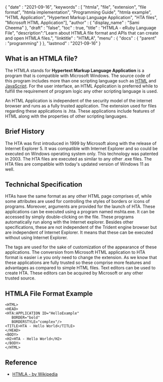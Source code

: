 {
  "date" : "2021-09-16", 
  "keywords" : [ "htmla", "file", "extension", "file format", "htmla implementation", "Programming Guide", "htmla example", "HTML Application", "Hypertext Markup Language Application", "HTA files", "Microsoft HTML Application"],
  "author" : {
    "display_name" : "Sami Cheema"
  },
  "draft" : "false",
  "toc" : true,
  "title" : "HTMLA - eRuby Language File",
  "description":"Learn about HTMLA file format and APIs that can create and open HTMLA files.",
  "linktitle" : "HTMLA",
  "menu" : {
    "docs" : {
      "parent" : "programming"
    }
  },
  "lastmod" : "2021-09-16"
}

## What is an HTMLA file?

The HTMLA stands for **Hypertext Markup Language Application** is a program that is compatible with Microsoft Windows. The source code of this program includes more than one scripting language such as [HTML](/web/html/) and [JavaScript](/web/js/). For the user interface, an HTML Application is preferred while to fulfill the requirement of program logic any other scripting language is used.

An HTML Application is independent of the security model of the internet browser and runs as a fully trusted application. The extension used for files regarding these applications is .hta. These applications include features of HTML along with the properties of other scripting languages.


## Brief History ##

The HTA was first introduced in 1999 by Microsoft along with the release of Internet Explorer 5. It was compatible with Internet Explorer and so could be executed on Windows operating system only. This technology was patented in 2003. The HTA files are executed as similar to any other .exe files. The HTA files are compatible with today's updated version of Windows 11 as well.


## Technichal Specification ##

HTAs have the same format as any other HTML page comprises of, while some attributes are used for controlling the styles of borders or icons of programs. Moreover, arguments are provided for the launch of HTA. These applications can be executed using a program named mshta.exe. It can be accessed by simply double-clicking on the file. These programs automatically run along with the Internet explorer. Besides other specifications, these are not independent of the Trident engine browser but are independent of Internet Explorer. It means that these can be executed without using Internet Explorer.

The tags are used for the sake of customization of the appearance of these applications. The conversion from Microsoft HTML application to HTA format is easier i.e you only need to change the extension. As we know that these applications are fully trusted so these comprise more features and advantages as compared to simple HTML files. Text editors can be used to create HTA. These editors can be acquired by Microsoft or any other trusted source.


## HTMLA File Format Example ##

```
<HTML>
<HEAD>
<HTA:APPLICATION ID="HelloExample" 
   BORDER="bold" 
   BORDERSTYLE="complex"/>
<TITLE>HTA - Hello World</TITLE>
</HEAD>
<BODY>
<H2>HTA - Hello World</H2>
</BODY>
</HTML>

```

## Reference ##

* [HTMLA - by Wikipedia](https://en.wikipedia.org/wiki/HTML_Application)


